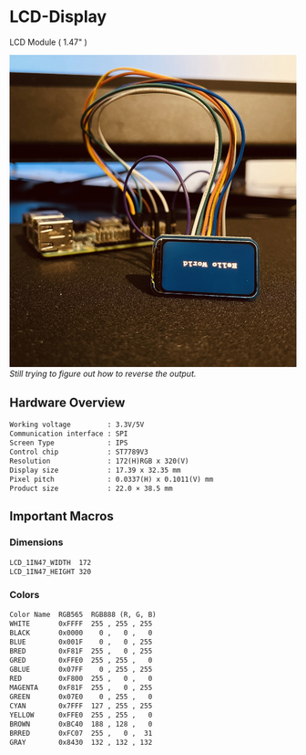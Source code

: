 # LCD-Display

LCD Module ( 1.47" )

![alt text](rsc/helloworld.jpg)
*Still trying to figure out how to reverse the output.*

## Hardware Overview
```
Working voltage         : 3.3V/5V
Communication interface : SPI
Screen Type             : IPS
Control chip            : ST7789V3
Resolution              : 172(H)RGB x 320(V)
Display size            : 17.39 x 32.35 mm
Pixel pitch             : 0.0337(H) x 0.1011(V) mm
Product size            : 22.0 × 38.5 mm
```

## Important Macros
### Dimensions
```
LCD_1IN47_WIDTH  172
LCD_1IN47_HEIGHT 320
```

### Colors
```
Color Name  RGB565  RGB888 (R, G, B)
WHITE       0xFFFF  255 , 255 , 255
BLACK       0x0000    0 ,   0 ,   0
BLUE        0x001F    0 ,   0 , 255
BRED        0xF81F  255 ,   0 , 255
GRED        0xFFE0  255 , 255 ,   0
GBLUE       0x07FF    0 , 255 , 255
RED         0xF800  255 ,   0 ,   0
MAGENTA     0xF81F  255 ,   0 , 255
GREEN       0x07E0    0 , 255 ,   0
CYAN        0x7FFF  127 , 255 , 255
YELLOW      0xFFE0  255 , 255 ,   0
BROWN       0xBC40  188 , 128 ,   0
BRRED       0xFC07  255 ,   0 ,  31
GRAY        0x8430  132 , 132 , 132
```
